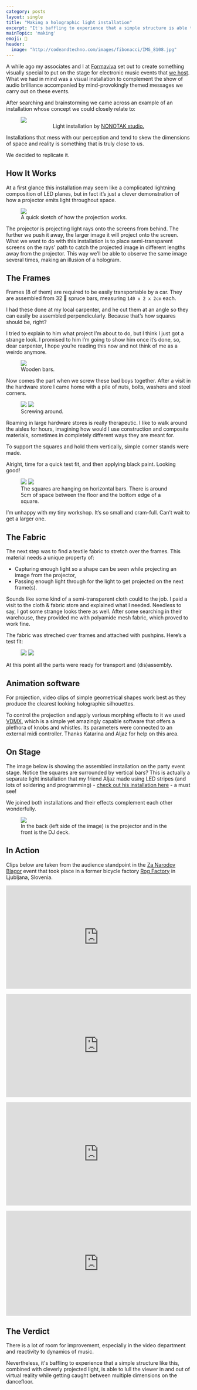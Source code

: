```yaml
---
category: posts
layout: single
title: "Making a holographic light installation"
excerpt: "It's baffling to experience that a simple structure is able to lull the viewer in and out of virtual reality."
mainTopic: 'making'
emoji: 🔮
header:
  image: "http://codeandtechno.com/images/fibonacci/IMG_8108.jpg"
---
```


A while ago my associates and I at [Formaviva](https://www.facebook.com/Formaviva/) set out to create something visually special to put on the stage for electronic music events that [we host](https://www.residentadvisor.net/promoter.aspx?id=47286). What we had in mind was a visual installation to complement the show of audio brilliance accompanied by mind-provokingly themed messages we carry out on these events.

After searching and brainstorming we came across an example of an installation whose concept we could closely relate to:

<figure>
    <a href="/images/projection-post/nonotak-projection.jpg"><img src="/images/projection-post/nonotak-projection.jpg"></a>
    <center>
    <figcaption>Light installation by <a href="http://www.nonotak.com/">NONOTAK studio.</a></figcaption></center>
</figure>

Installations that mess with our perception and tend to skew the dimensions of space and reality is something that is truly close to us.

We decided to replicate it.

## How It Works

At a first glance this installation may seem like a complicated lightning composition of LED planes, but in fact it’s just a clever demonstration of how a projector emits light throughout space.

<figure class="half">
    <a href="/images/projection-post/projection-sketch.jpg"><img src="/images/projection-post/projection-sketch.jpg"></a>
    <figcaption>A quick sketch of how the projection works.</figcaption>
</figure>

The projector is projecting light rays onto the screens from behind. The further we push it away, the larger image it will project onto the screen. What we want to do with this installation is to place semi-transparent screens on the rays' path to catch the projected image in different lengths away from the projector. This way we’ll be able to observe the same image several times, making an illusion of a hologram.

## The Frames

Frames (8 of them) are required to be easily transportable by a car. They are assembled from 32 🌲 spruce bars, measuring `140 x 2 x 2cm` each.

I had these done at my local carpenter, and he cut them at an angle so they can easily be assembled perpendicularly. Because that’s how squares should be, right?

I tried to explain to him what project I’m about to do, but I think I just got a strange look. I promised to him I’m going to show him once it’s done, so, dear carpenter, I hope you’re reading this now and not think of me as a weirdo anymore.

<figure class="half">
    <a href="/images/projection-post/spruce-bars.JPG"><img src="/images/projection-post/spruce-bars.JPG"></a>
    <figcaption>Wooden bars.</figcaption>
</figure>

Now comes the part when we screw these bad boys together. After a visit in the hardware store I came home with a pile of nuts, bolts, washers and steel corners.

<figure class="half">
    <a href="/images/projection-post/nuts-bolts-1.jpg"><img src="/images/projection-post/nuts-bolts-1.jpg"></a>
    <a href="/images/projection-post/nuts-bolts-2.jpg"><img src="/images/projection-post/nuts-bolts-2.jpg"></a>
    <figcaption>Screwing around.</figcaption>
</figure>

Roaming in large hardware stores is really therapeutic. I like to walk around the aisles for hours, imagining how would I use construction and composite materials, sometimes in completely different ways they are meant for.

To support the squares and hold them vertically, simple corner stands were made.

Alright, time for a quick test fit, and then applying black paint. Looking good!

<figure class="half">
    <a href="/images/projection-post/rack-natural.jpg"><img src="/images/projection-post/rack-natural.jpg"></a>
    <a href="/images/projection-post/rack-painted.jpg"><img src="/images/projection-post/rack-painted.jpg"></a>
    <figcaption>The squares are hanging on horizontal bars. There is around 5cm of space between the floor and the bottom edge of a square.</figcaption>
</figure>

I’m unhappy with my tiny workshop. It’s so small and cram-full. Can’t wait to get a larger one.

## The Fabric

The next step was to find a textile fabric to stretch over the frames. This material needs a unique property of:

- Capturing enough light so a shape can be seen while projecting an image from the projector,
- Passing enough light through for the light to get projected on the next frame(s).

Sounds like some kind of a semi-transparent cloth could to the job. I paid a visit to the cloth & fabric store and explained what I needed. Needless to say, I got some strange looks there as well. After some searching in their warehouse, they provided me with polyamide mesh fabric, which proved to work fine.

The fabric was streched over frames and attached with pushpins. Here’s a test fit:

<figure class="half">
    <a href="/images/projection-post/fabric-1.jpg"><img src="/images/projection-post/fabric-1.jpg"></a>
    <a href="/images/projection-post/fabric-2.jpg"><img src="/images/projection-post/fabric-2.jpg"></a>
    <figcaption></figcaption>
</figure>

At this point all the parts were ready for transport and (dis)assembly.

## Animation software

For projection, video clips of simple geometrical shapes work best as they produce the clearest looking holographic silhouettes.

To control the projection and apply various morphing effects to it we used [VDMX](http://vidvox.net), which is a simple yet amazingly capable software that offers a plethora of knobs and whistles. Its parameters were connected to an external midi controller. Thanks Katarina and Aljaz for help on this area.

## On Stage

The image below is showing the assembled installation on the party event stage. Notice the squares are surrounded by vertical bars? This is actually a separate light installation that my friend Aljaz made using LED stripes (and lots of soldering and programming) - [check out his installation here](https://vimeo.com/201412571) - a must see!

We joined both installations and their effects complement each other wonderfully.

<figure class="">
    <a href="/images/projection-post/on-stage.jpg"><img src="/images/projection-post/on-stage.jpg"></a>
    <figcaption>In the back (left side of the image) is the projector and in the front is the DJ deck.</figcaption>
</figure>

## In Action

Clips below are taken from the audience standpoint in the [Za Narodov Blagor](https://www.facebook.com/events/1750452514987702/) event that took place in a former bicycle factory [Rog Factory](https://www.culture.si/en/Tovarna_Rog) in Ljubljana, Slovenia.

<div style="width:100%;height:0;padding-bottom:56%;position:relative;"><iframe src="https://giphy.com/embed/3ohjV169qsCWvlpYwE" width="100%" height="100%" style="position:absolute" frameBorder="0" class="giphy-embed" allowFullScreen></iframe></div><p></p>

<div style="width:100%;height:0;padding-bottom:56%;position:relative;"><iframe src="https://giphy.com/embed/3o6nUSQD5BihF2e5pe" width="100%" height="100%" style="position:absolute" frameBorder="0" class="giphy-embed" allowFullScreen></iframe></div><p></p>

<div style="width:100%;height:0;padding-bottom:56%;position:relative;"><iframe src="https://giphy.com/embed/l4EphObppF00scPGE" width="100%" height="100%" style="position:absolute" frameBorder="0" class="giphy-embed" allowFullScreen></iframe></div><p></p>

<div style="width:100%;height:0;padding-bottom:57%;position:relative;"><iframe src="https://giphy.com/embed/3ohjURDHMgxDqMVKcE" width="100%" height="100%" style="position:absolute" frameBorder="0" class="giphy-embed" allowFullScreen></iframe></div><p></p>

## The Verdict

There is a lot of room for improvement, especially in the video department and reactivity to dynamics of music.

Nevertheless, it's baffling to experience that a simple structure like this, combined with cleverly projected light, is able to lull the viewer in and out of virtual reality while getting caught between multiple dimensions on the dancefloor.


